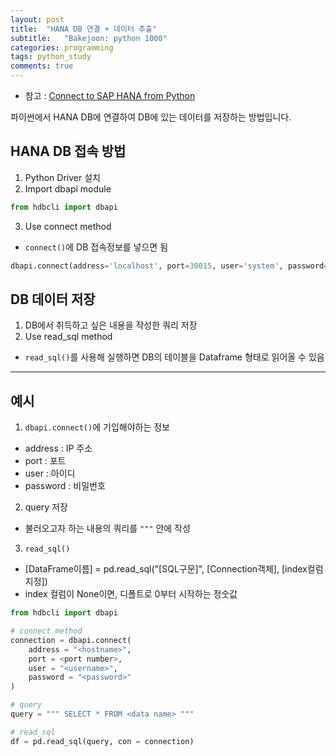 ```yaml
---
layout: post
title:  "HANA DB 연결 + 데이터 추출"
subtitle:   "Bakejoon: python 1000"
categories: programming
tags: python_study
comments: true
---
```


* 참고 : [Connect to SAP HANA from Python](https://help.sap.com/docs/HANA_SERVICE_CF/1efad1691c1f496b8b580064a6536c2d/d12c86af7cb442d1b9f8520e2aba7758.html?locale=en-US)

파이썬에서 HANA DB에 연결하여 DB에 있는 데이터를 저장하는 방법입니다.

## HANA DB 접속 방법
1. Python Driver 설치
2. Import dbapi module
```python
from hdbcli import dbapi
```
3. Use connect method
  * `connect()`에 DB 접속정보를 넣으면 됨
```python
dbapi.connect(address='localhost', port=30015, user='system', password='manager')
```

## DB 데이터 저장
1. DB에서 취득하고 싶은 내용을 작성한 쿼리 저장
2. Use read_sql method
  * `read_sql()`를 사용해 실행하면 DB의 테이블을 Dataframe 형태로 읽어올 수 있음

------

## 예시
1. `dbapi.connect()`에 기입해야하는 정보
  * address : IP 주소
  * port : 포트
  * user : 아이디
  * password : 비밀번호
2. query 저장
  * 불러오고자 하는 내용의 쿼리를 `"""` 안에 작성
3. `read_sql()`
  *  [DataFrame이름] = pd.read_sql("[SQL구문]", [Connection객체], [index컬럼지정])
  *  index 컬럼이 None이면, 디폴트로 0부터 시작하는 정숫값

```python
from hdbcli import dbapi

# connect method
connection = dbapi.connect(
    address = "<hostname>", 
    port = <port number>, 
    user = "<username>", 
    password = "<password>"
)

# query
query = """ SELECT * FROM <data name> """

# read_sql 
df = pd.read_sql(query, con = connection)
```

